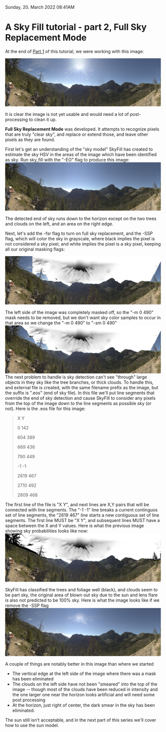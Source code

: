 Sunday, 20. March 2022 08:41AM 


# A Sky Fill tutorial - part 2, Full Sky Replacement Mode
At the end of [Part 1](SkyFill_tutorial_v1.md) of this tutorial, we were working with this image:

![pan02 mask 2](pan02_v2sf2.jpg  "pan02 mask 2")

It is clear the image is not yet usable and would need a lot of post-processing to clean it up.

**Full Sky Replacement Mode** was developed.  It attempts to recognize pixels that are truly "clear sky", and replace or extend those, and leave other pixels as they are found.

First let's get an understanding of the "sky model" SkyFill has created to estimate the sky HSV in the areas of the image which have been identified as sky.   Run sky_fill with the "-EO" flag to produce this image:
![pan02 mask 2](pan02_v2sf_EO.jpg  "pan02 mask 2")

The detected end of sky runs down to the horizon except on the two trees and clouds on the left, and an area on the right edge.

Next, let's add the -fsr flag to turn on full sky replacement, and the -SSP flag, which will color the sky in grayscale, where black implies the pixel is not considered a sky pixel, and white implies the pixel is a sky pixel, keeping all our original masking flags:

![ssp_no_eos](pan02_v2sf_SSP_no_eos.jpg "ssp no eos") 

The left side of the image was completely masked off, so the "-m 0 490" mask needs to be removed, but we don't want sky color samples to occur in that area so we change the "-m 0 490" to "-sm 0 490"
![new mask](pan02_v2sf_SSP_new_mask.jpg "new mask") 
The next problem to handle is sky detection can't see "through" large objects in they sky like the tree branches, or thick clouds.  To handle this, and external file is created, with the same filename prefix as the image, but the suffix is ".eos"  (end of sky file).  In this file we'll put line segments that override the end of sky detection and cause SkyFill to consider any pixels from the top of the image down to the line segments as possible sky (or not).   Here is the .eos file for this image:

>X Y
>
>0 142
>
> 604 389
> 
> 669 436
> 
> 790 449
> 
> -1 -1
> 
> 2619 467
> 
> 2710 492
> 
> 2809 468


The first line of the file is "X Y", and next lines are X,Y pairs that will be connected with line segments.  The "-1 -1" line breaks a current continguos set of line segments, the "2619 467" line starts a new contiguous set of line segments.   The first line MUST be "X Y", and subsequent lines MUST have a space between the X and Y values.  Here is what the previous image showing sky probabilities looks like now:
![ssp eos](pan02_v2sf_SSP_eos.jpg "ssp eos") 

SkyFill has classified the trees and foliage well (black), and clouds seem to be part sky, the original area of blown out sky due to the sun and lens flare is also not predicted to be 100% sky.   Here is what the image looks like if we remove the -SSP flag
![fsr](pan02_v2sf_fsr.jpg "fsr") 

A couple of things are notably better in this image than where we started
- The vertical edge at the left side of the image where there was a mask has been eliminated
- The clouds on the left side have not been "smeared" into the top of the image -- though most of the clouds have been reduced in intensity and the one larger one near the horizon looks artificial and will need some post processing
- At the horizon, just right of center, the dark smear in the sky has been eliminated.

The sun still isn't acceptable, and in the next part of this series we'll cover how to use the sun model.

